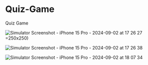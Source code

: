 # Quiz-Game
Quiz Game

![Simulator Screenshot - iPhone 15 Pro - 2024-09-02 at 17 26 27](https://github.com/user-attachments/assets/7200a286-7a94-4d26-9b2d-840d8fd322a4)=250x250)

![Simulator Screenshot - iPhone 15 Pro - 2024-09-02 at 17 26 38](https://github.com/user-attachments/assets/995a059e-ff80-4f50-beb6-11235455b91c)


![Simulator Screenshot - iPhone 15 Pro - 2024-09-02 at 18 07 34](https://github.com/user-attachments/assets/bb34b445-00d5-4e3d-99dc-1ebc0e766b2d)
